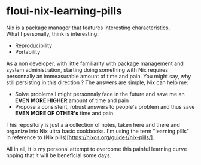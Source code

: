 # floui-nix-learning-pills
Nix is a package manager that features interesting characteristics.  
What I personally, think is interesting:
* Reproducibility
* Portability

As a non developer, with little familiarity with package management and system administration, starting doing something with Nix requires personnally an immeasurable amount of time and pain. You might say, why still persisting in this direction ? The answers are simple, Nix can help me:
* Solve problems I might personnaly face in the future and save me an **EVEN MORE HIGHER** amount of time and pain
* Propose a consistent, robust answers to people's problem and thus save **EVEN MORE OF OTHER's** time and pain

This repository is just a a collection of notes, taken here and there and organize into Nix ultra basic cookbooks. I'm using the term "learning pills" in reference to (Nix pills)[https://nixos.org/guides/nix-pills/]. 

All in all, it is my personal attempt to overcome this painful learning curve hoping that it will be beneficial some days.
